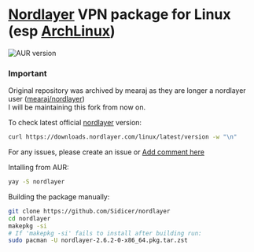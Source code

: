 # [Nordlayer](https://nordlayer.com) VPN package for Linux (esp [ArchLinux](https://archlinux.org/)) 
![AUR version](https://img.shields.io/aur/version/nordlayer)
### Important
Original repository was archived by mearaj as they are longer a nordlayer user ([mearaj/nordlayer](https://github.com/mearaj/nordlayer)) <br>
I will be maintaining this fork from now on.

To check latest official [nordlayer](https://nordlayer.com) version:
```sh
curl https://downloads.nordlayer.com/linux/latest/version -w "\n"
```
For any issues, please create an issue or
[Add comment here](https://aur.archlinux.org/packages/nordlayer)

Intalling from AUR:
```sh
yay -S nordlayer
```

Building the package manually:
```sh
git clone https://github.com/Sidicer/nordlayer
cd nordlayer
makepkg -si
# If 'makepkg -si' fails to install after building run:
sudo pacman -U nordlayer-2.6.2-0-x86_64.pkg.tar.zst
```
